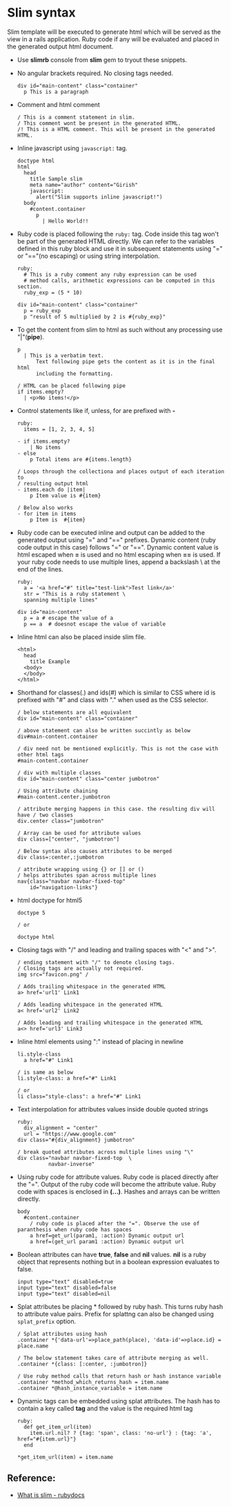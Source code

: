 # Slim syntax
Slim template will be executed to generate html which will be served as the view in a rails application. Ruby code if any will be evaluated and placed in the generated output html document.

* Use **slimrb** console from **slim** gem to tryout these snippets.

* No angular brackets required. No closing tags needed.
  ```slim
  div id="main-content" class="container"
    p This is a paragraph
  ```

* Comment and html comment
  ```slim
  / This is a comment statement in slim. 
  / This comment wont be present in the generated HTML.
  /! This is a HTML comment. This will be present in the generated HTML.
  ```

* Inline javascript using `javascript:` tag.
  ```Slim
  doctype html
  html
    head
      title Sample slim
      meta name="author" content="Girish"
      javascript:
        alert("Slim supports inline javascript!")
    body
      #content.container
        p 
          | Hello World!!
  ```

* Ruby code is placed following the `ruby:` tag. Code inside this tag won't be part of the generated HTML directly. We can refer to the variables defined in this ruby block and use it in subsequent statements using "=" or "=="(no escaping) or using string interpolation.
  ```slim
  ruby:
    # This is a ruby comment any ruby expression can be used
    # method calls, arithmetic expressions can be computed in this section.
    ruby_exp = (5 * 10)

  div id="main-content" class="container"
    p = ruby_exp
    p "result of 5 multiplied by 2 is #{ruby_exp}"
  ```

* To get the content from slim to html as such without any processing use "|"(**pipe**).
  ```slim
  p
    | This is a verbatim text.
        Text following pipe gets the content as it is in the final html
        including the formatting.

  / HTML can be placed following pipe
  if items.empty?
    | <p>No items!</p>
  ```

* Control statements like if, unless, for are prefixed with **-**
  ```Slim
  ruby:
    items = [1, 2, 3, 4, 5]

  - if items.empty?
      | No items
  - else
      p Total items are #{items.length}
  
  / Loops through the collectiona and places output of each iteration to
  / resulting output html
  - items.each do |item|
      p Item value is #{item}

  / Below also works
  - for item in items
      p Item is  #{item}
  ```

* Ruby code can be executed inline and output can be added to the generated output using "=" and "==" prefixes. Dynamic content (ruby code output in this case) follows "=" or "==". Dynamic content value is html escaped when  **=** is used and no html escaping when  **==** is used. If your ruby code needs to use multiple lines, append a backslash \ at the end of the lines. 
  ```slim
  ruby:
    a = '<a href="#" title="test-link">Test link</a>'
    str = "This is a ruby statement \
    spanning multiple lines"
  
  div id="main-content"
    p = a # escape the value of a
    p == a  # doesnot escape the value of variable
  ```

* Inline html can also be placed inside slim file.
  ```slim
  <html>
    head
      title Example
    <body>
    </body>
  </html>
  ```

* Shorthand for classes(.) and ids(#) which is similar to CSS where id is prefixed with "#" and class with "." when used as the CSS selector.
  ```slim
  / below statements are all equivalent
  div id="main-content" class="container"
  
  / above statement can also be written succintly as below
  div#main-content.container

  / div need not be mentioned explicitly. This is not the case with other html tags
  #main-content.container

  / div with multiple classes
  div id="main-content" class="center jumbotron"

  / Using attribute chaining 
  #main-content.center.jumbotron

  / attribute merging happens in this case. the resulting div will have / two classes
  div.center class="jumbotron"

  / Array can be used for attribute values
  div class=["center", "jumbotron"]

  / Below syntax also causes attributes to be merged
  div class=:center,:jumbotron

  / attribute wrapping using {} or [] or ()
  / helps attributes span across multiple lines
  nav{class="navbar navbar-fixed-top"
      id="navigation-links"}
  ```

* html doctype for html5
  ```slim
  doctype 5

  / or

  doctype html
  ```

* Closing tags with "/" and leading and trailing spaces with "<" and ">".
  ```slim
  / ending statement with "/" to denote closing tags.
  / Closing tags are actually not required.
  img src="favicon.png" /

  / Adds trailing whitespace in the generated HTML
  a> href='url1' Link1

  / Adds leading whitespace in the generated HTML
  a< href='url2' Link2

  / Adds leading and trailing whitespace in the generated HTML 
  a<> href='url3' Link3
  ```

* Inline html elements using ":" instead of placing in newline
  ```slim
  li.style-class
    a href="#" Link1

  / is same as below
  li.style-class: a href="#" Link1

  / or 
  li class="style-class": a href="#" Link1
  ```

* Text interpolation for attributes values inside double quoted strings
  ```slim
  ruby:
    div_alignment = "center"
    url = "https://www.google.com"
  div class="#{div_alignment} jumbotron"

  / break quoted attributes across multiple lines using "\"
  div class="navbar navbar-fixed-top  \
            navbar-inverse"
  ```

* Using ruby code for attribute values. Ruby code is placed directly after the "=". Output of the ruby code will become the attribute value. Ruby code with spaces is enclosed in **(...)**. Hashes and arrays can be written directly.
  ```slim
  body
    #content.container
      / ruby code is placed after the "=". Observe the use of paranthesis when ruby code has spaces 
      a href=get_url(param1, :action) Dynamic output url
      a href=(get_url param1 :action) Dynamic output url
  ```

* Boolean attributes can have **true**, **false** and **nil** values. **nil** is a ruby object that represents nothing but in a boolean expression evaluates to false.
  ```slim
  input type="text" disabled=true
  input type="text" disabled=false
  input type="text" disabled=nil
  ```

* Splat attributes be placing * followed by ruby hash. This turns ruby hash to attribute value pairs. Prefix for splattng can also be changed using `splat_prefix` option.
  ```Slim
  / Splat attributes using hash
  .container *{'data-url'=>place_path(place), 'data-id'=>place.id} = place.name
  
  / The below statement takes care of attribute merging as well.
  .container *{class: [:center, :jumbotron]} 

  / Use ruby method calls that return hash or hash instance variable
  .container *method_which_returns_hash = item.name
  .container *@hash_instance_variable = item.name
  ```

* Dynamic tags can be embedded using splat attributes. The hash has to contain a key called **tag** and the value is the required html tag
  ```Slim
  ruby:
    def get_item_url(item)
      item.url.nil? ? {tag: 'span', class: 'no-url'} : {tag: 'a', href="#{item.url}"}
    end

  *get_item_url(item) = item.name
  ```

## Reference:
* [What is slim - rubydocs](https://www.rubydoc.info/gems/slim/frames#What_is_Slim_)